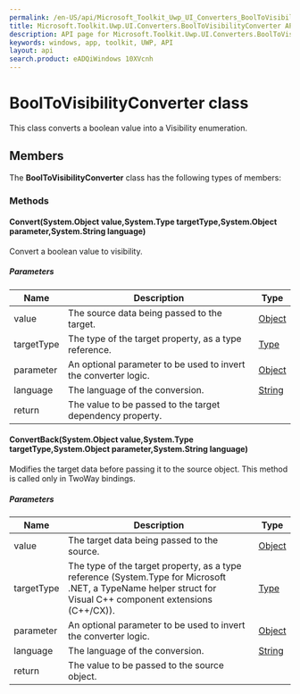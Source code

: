 ```yaml
---
permalink: /en-US/api/Microsoft_Toolkit_Uwp_UI_Converters_BoolToVisibilityConverter.htm
title: Microsoft.Toolkit.Uwp.UI.Converters.BoolToVisibilityConverter API 
description: API page for Microsoft.Toolkit.Uwp.UI.Converters.BoolToVisibilityConverter
keywords: windows, app, toolkit, UWP, API
layout: api
search.product: eADQiWindows 10XVcnh
---
```



# BoolToVisibilityConverter class

This class converts a boolean value into a Visibility enumeration.

## Members

The **BoolToVisibilityConverter** class has the following types of members:

### Methods

#### Convert(System.Object value,System.Type targetType,System.Object parameter,System.String language)

Convert a boolean value to visibility.

##### Parameters



| Name | Description | Type || --- | --- | --- || value | The source data being passed to the target. | [Object](https://msdn.microsoft.com/library/windows/apps/System.Object) || targetType | The type of the target property, as a type reference. | [Type](https://msdn.microsoft.com/library/windows/apps/System.Type) || parameter | An optional parameter to be used to invert the converter logic. | [Object](https://msdn.microsoft.com/library/windows/apps/System.Object) || language | The language of the conversion. | [String](https://msdn.microsoft.com/library/windows/apps/System.String) || return |The value to be passed to the target dependency property. |


#### ConvertBack(System.Object value,System.Type targetType,System.Object parameter,System.String language)

Modifies the target data before passing it to the source object. This method is called only in TwoWay bindings.

##### Parameters



| Name | Description | Type || --- | --- | --- || value | The target data being passed to the source. | [Object](https://msdn.microsoft.com/library/windows/apps/System.Object) || targetType | The type of the target property, as a type reference (System.Type for Microsoft .NET, a TypeName helper struct for Visual C++ component extensions (C++/CX)). | [Type](https://msdn.microsoft.com/library/windows/apps/System.Type) || parameter | An optional parameter to be used to invert the converter logic. | [Object](https://msdn.microsoft.com/library/windows/apps/System.Object) || language | The language of the conversion. | [String](https://msdn.microsoft.com/library/windows/apps/System.String) || return |The value to be passed to the source object. |

